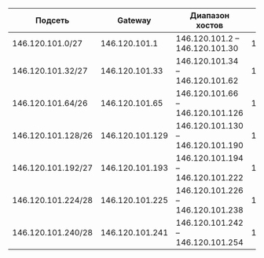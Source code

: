 | Подсеть             | Gateway         | Диапазон хостов             | Broadcast         |
|---------------------|----------------|-----------------------------|-------------------|
| 146.120.101.0/27   | 146.120.101.1   | 146.120.101.2 – 146.120.101.30   | 146.120.101.31   |
| 146.120.101.32/27  | 146.120.101.33  | 146.120.101.34 – 146.120.101.62  | 146.120.101.63   |
| 146.120.101.64/26  | 146.120.101.65  | 146.120.101.66 – 146.120.101.126 | 146.120.101.127  |
| 146.120.101.128/26 | 146.120.101.129 | 146.120.101.130 – 146.120.101.190 | 146.120.101.191  |
| 146.120.101.192/27 | 146.120.101.193 | 146.120.101.194 – 146.120.101.222 | 146.120.101.223  |
| 146.120.101.224/28 | 146.120.101.225 | 146.120.101.226 – 146.120.101.238 | 146.120.101.239  |
| 146.120.101.240/28 | 146.120.101.241 | 146.120.101.242 – 146.120.101.254 | 146.120.101.255  |
